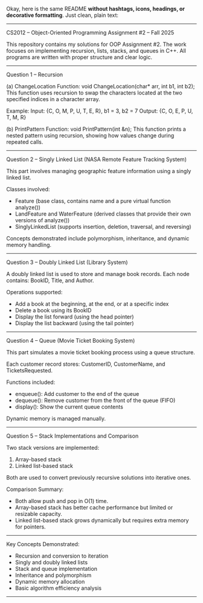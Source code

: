 Okay, here is the same README **without hashtags, icons, headings, or decorative formatting**.
Just clean, plain text:

---

CS2012 – Object-Oriented Programming
Assignment #2 – Fall 2025

This repository contains my solutions for OOP Assignment #2. The work focuses on implementing recursion, lists, stacks, and queues in C++. All programs are written with proper structure and clear logic.

---

Question 1 – Recursion

(a) ChangeLocation
Function: void ChangeLocation(char* arr, int b1, int b2);
This function uses recursion to swap the characters located at the two specified indices in a character array.

Example:
Input: {C, O, M, P, U, T, E, R}, b1 = 3, b2 = 7
Output: {C, O, E, P, U, T, M, R}

(b) PrintPattern
Function: void PrintPattern(int &n);
This function prints a nested pattern using recursion, showing how values change during repeated calls.

---

Question 2 – Singly Linked List (NASA Remote Feature Tracking System)

This part involves managing geographic feature information using a singly linked list.

Classes involved:

* Feature (base class, contains name and a pure virtual function analyze())
* LandFeature and WaterFeature (derived classes that provide their own versions of analyze())
* SinglyLinkedList (supports insertion, deletion, traversal, and reversing)

Concepts demonstrated include polymorphism, inheritance, and dynamic memory handling.

---

Question 3 – Doubly Linked List (Library System)

A doubly linked list is used to store and manage book records.
Each node contains: BookID, Title, and Author.

Operations supported:

* Add a book at the beginning, at the end, or at a specific index
* Delete a book using its BookID
* Display the list forward (using the head pointer)
* Display the list backward (using the tail pointer)

---

Question 4 – Queue (Movie Ticket Booking System)

This part simulates a movie ticket booking process using a queue structure.

Each customer record stores:
CustomerID, CustomerName, and TicketsRequested.

Functions included:

* enqueue(): Add customer to the end of the queue
* dequeue(): Remove customer from the front of the queue (FIFO)
* display(): Show the current queue contents

Dynamic memory is managed manually.

---

Question 5 – Stack Implementations and Comparison

Two stack versions are implemented:

1. Array-based stack
2. Linked list-based stack

Both are used to convert previously recursive solutions into iterative ones.

Comparison Summary:

* Both allow push and pop in O(1) time.
* Array-based stack has better cache performance but limited or resizable capacity.
* Linked list-based stack grows dynamically but requires extra memory for pointers.

---

Key Concepts Demonstrated:

* Recursion and conversion to iteration
* Singly and doubly linked lists
* Stack and queue implementation
* Inheritance and polymorphism
* Dynamic memory allocation
* Basic algorithm efficiency analysis

---

